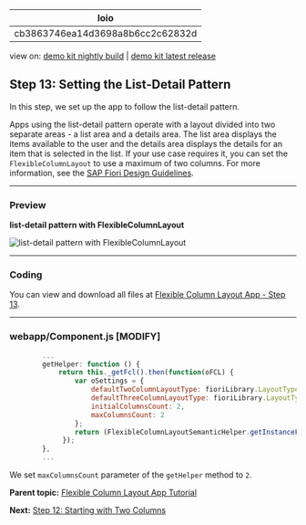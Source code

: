 <!-- loiocb3863746ea14d3698a8b6cc2c62832d -->

| loio |
| -----|
| cb3863746ea14d3698a8b6cc2c62832d |

<div id="loio">

view on: [demo kit nightly build](https://sdk.openui5.org/nightly/#/topic/cb3863746ea14d3698a8b6cc2c62832d) | [demo kit latest release](https://sdk.openui5.org/topic/cb3863746ea14d3698a8b6cc2c62832d)</div>

## Step 13: Setting the List-Detail Pattern

In this step, we set up the app to follow the list-detail pattern.

Apps using the list-detail pattern operate with a layout divided into two separate areas - a list area and a details area. The list area displays the items available to the user and the details area displays the details for an item that is selected in the list. If your use case requires it, you can set the `FlexibleColumnLayout` to use a maximum of two columns. For more information, see the [SAP Fiori Design Guidelines](https://experience.sap.com/fiori-design-web/flexible-column-layout/#two-columns-masterdetail-mode).

***

<a name="loiocb3863746ea14d3698a8b6cc2c62832d__section_yfh_d31_12b"/>

### Preview

   
  
**list-detail pattern with FlexibleColumnLayout**

 ![](images/loio267d05fd0b294310b7bebdeda5f70e3b_HiRes.gif "list-detail pattern with FlexibleColumnLayout") 

***

<a name="loiocb3863746ea14d3698a8b6cc2c62832d__section_fd2_4dd_lbb"/>

### Coding

You can view and download all files at [Flexible Column Layout App - Step 13](https://sdk.openui5.org/sample/sap.f.tutorial.fiori2.13/preview).

***

<a name="loiocb3863746ea14d3698a8b6cc2c62832d__section_b2w_gqj_l4b"/>

### webapp/Component.js \[MODIFY\]

```js
		...
		getHelper: function () {
			return this._getFcl().then(function(oFCL) {
				var oSettings = {
					defaultTwoColumnLayoutType: fioriLibrary.LayoutType.TwoColumnsMidExpanded,
					defaultThreeColumnLayoutType: fioriLibrary.LayoutType.ThreeColumnsMidExpanded,
					initialColumnsCount: 2,
					maxColumnsCount: 2
				};
				return (FlexibleColumnLayoutSemanticHelper.getInstanceFor(oFCL, oSettings));
			 });
		},
		...
```

We set `maxColumnsCount` parameter of the `getHelper` method to `2`.

**Parent topic:** [Flexible Column Layout App Tutorial](Flexible_Column_Layout_App_Tutorial_c4de2df.md "In this tutorial, we showcase how to structure your OpenUI5 app using the layout patterns that comply with the SAP Fiori design guidelines.")

**Next:** [Step 12: Starting with Two Columns](Step_12_Starting_with_Two_Columns_a96fbe4.md "In this step, we set up the app to start with an initial layout of two columns.")

